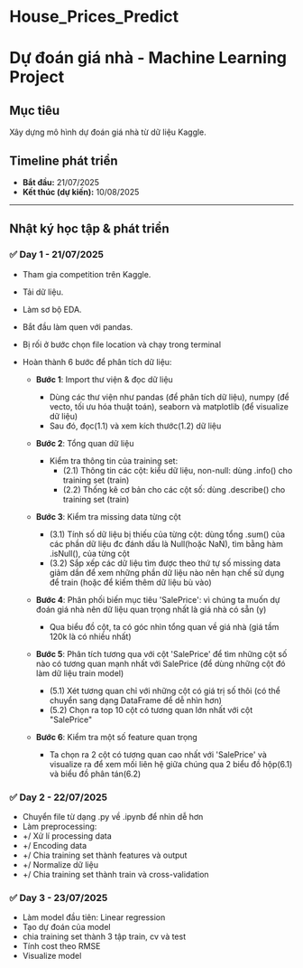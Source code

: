 # House_Prices_Predict

# Dự đoán giá nhà - Machine Learning Project

## Mục tiêu
Xây dựng mô hình dự đoán giá nhà từ dữ liệu Kaggle.

## Timeline phát triển
- **Bắt đầu:** 21/07/2025
- **Kết thúc (dự kiến):** 10/08/2025

---

## Nhật ký học tập & phát triển

### ✅ Day 1 - 21/07/2025
- Tham gia competition trên Kaggle.
- Tải dữ liệu.
- Làm sơ bộ EDA.
- Bắt đầu làm quen với pandas.
- Bị rối ở bước chọn file location và chạy trong terminal

- Hoàn thành 6 bước để phân tích dữ liệu:

    - **Bước 1**: Import thư viện & đọc dữ liệu
        - Dùng các thư viện như pandas (để phân tích dữ liệu), numpy (để vecto, tối ưu hóa thuật toán), seaborn và matplotlib (để visualize dữ liệu)
        - Sau đó, đọc(1.1) và xem kích thước(1.2) dữ liệu

    - **Bước 2**: Tổng quan dữ liệu
        - Kiểm tra thông tin của training set:
            - (2.1) Thông tin các cột: kiểu dữ liệu, non-null: dùng .info() cho training set (train)
            - (2.2) Thống kê cơ bản cho các cột số: dùng .describe() cho training set (train)

    - **Bước 3**: Kiểm tra missing data từng cột 
        - (3.1) Tính số dữ liệu bị thiếu của từng cột: dùng tổng .sum() của các phần dữ liệu đc đánh dấu là Null(hoặc NaN), tìm bằng hàm .isNull(), của từng cột   
        - (3.2) Sắp xếp các dữ liệu tìm được theo thứ tự số missing data giảm dần để xem những phần dữ liệu nào nên hạn chế sử dụng để train (hoặc để kiếm thêm dữ liệu bù vào)

    - **Bước 4**: Phân phối biến mục tiêu 'SalePrice': vì chúng ta muốn dự đoán  giá nhà nên dữ liệu quan trọng nhất là giá nhà có sẵn (y)
        - Qua biểu đồ cột, ta có góc nhìn tổng quan về giá nhà (giá tầm 120k là có nhiều nhất)

    - **Bước 5**: Phân tích tương qua với cột 'SalePrice' để tìm những cột số nào có tương quan mạnh nhất với SalePrice (để dùng những cột đó làm dữ liệu train model)
        - (5.1) Xét tương quan chỉ với những cột có giá trị số thôi (có thể chuyển sang dạng DataFrame để dễ nhìn hơn)
        - (5.2) Chọn ra top 10 cột có tương quan lớn nhất với cột "SalePrice"

    - **Bước 6**: Kiểm tra một số feature quan trọng
        - Ta chọn ra 2 cột có tương quan cao nhất với 'SalePrice' và visualize ra để xem mối liên hệ giữa chúng qua 2 biểu đồ hộp(6.1) và biểu đồ phân tán(6.2)


### ✅ Day 2 - 22/07/2025
- Chuyển file từ dạng .py về .ipynb để nhìn dễ hơn
- Làm preprocessing:
- +/ Xử lí processing data
- +/ Encoding data
- +/ Chia training set thành features và output
- +/ Normalize dữ liệu
- +/ Chia training set thành train và cross-validation

### ✅ Day 3 - 23/07/2025
- Làm model đầu tiên: Linear regression
- Tạo dự đoán của model
- chia training set thành 3 tập train, cv và test
- Tính cost theo RMSE
- Visualize model

